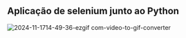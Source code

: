 ## Aplicação de selenium junto ao Python

![2024-11-1714-49-36-ezgif com-video-to-gif-converter](https://github.com/user-attachments/assets/3e0891aa-5a36-4bb5-b858-3fb8804b7d11)

